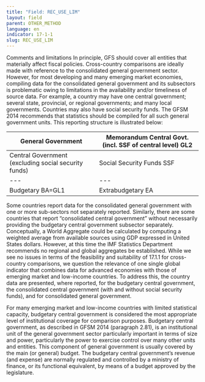 ```yaml
---
title: "Field: REC_USE_LIM"
layout: field
parent: OTHER_METHOD
language: en
indicator: 17-1-1
slug: REC_USE_LIM
---
```

Comments and limitations
In principle, GFS should cover all entities that materially affect fiscal policies. Cross-country comparisons are ideally made with reference to the consolidated general government sector. However, for most developing and many emerging market economies, compiling data for the consolidated general government and its subsectors is problematic owing to limitations in the availability and/or timeliness of source data. For example, a country may have one central government; several state, provincial, or regional governments; and many local governments. Countries may also have social security funds. The GFSM 2014 recommends that statistics should be compiled for all such general government units. This reporting structure is illustrated below:

General Government | Memorandum Central Govt. (incl. SSF of central level) GL2
--- | --- 
Central Government (excluding social security funds) | Social Security Funds SSF | State Governments SG |Local Governments LG | Consolidation Column CT | General Government GG=GL3|   
--- | --- | --- |--- |   |   |   |   |   |
Budgetary BA=GL1 | Extrabudgetary EA | Consolidation Column CC | Central Government CG |  | | | | |

Some countries report data for the consolidated general government with one or more sub-sectors not separately reported. Similarly, there are some countries that report “consolidated central government” without necessarily providing the budgetary central government subsector separately. Conceptually, a World Aggregate could be calculated by computing a weighted average from available sources using GDP expressed in United States dollars. However, at this time the IMF Statistics Department recommends no regional and global aggregates be established. While we see no issues in terms of the feasibility and suitability of 17.1.1 for cross-country comparisons, we question the relevance of one single global indicator that combines data for advanced economies with those of emerging market and low-income countries. To address this, the country data are presented, where reported, for the budgetary central government, the consolidated central government (with and without social security funds), and for consolidated general government. 

For many emerging market and low-income countries with limited statistical capacity, budgetary central government is considered the most appropriate level of institutional coverage for comparison purposes. Budgetary central government, as described in GFSM 2014 (paragraph 2.81), is an institutional unit of the general government sector particularly important in terms of size and power, particularly the power to exercise control over many other units and entities. This component of general government is usually covered by the main (or general) budget. The budgetary central government’s revenue (and expense) are normally regulated and controlled by a ministry of finance, or its functional equivalent, by means of a budget approved by the legislature.